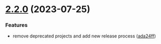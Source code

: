 # [2.2.0](https://github.com/input-output-hk/atala-prism/compare/v2.1.5...v2.2.0) (2023-07-25)


### Features

* remove deprecated projects and add new release process ([ada24ff](https://github.com/input-output-hk/atala-prism/commit/ada24ff151f520bae8c392b3b9a583f9e9106a98))
